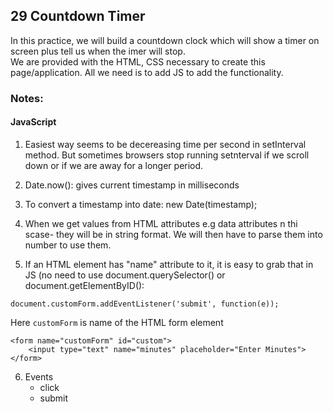 ## 29 Countdown Timer
In this practice, we will build a countdown clock which will show a timer on screen plus tell us when the imer will stop.<br/>
We are provided with the HTML, CSS necessary to create this page/application. All we need is to add JS to add the functionality.

### Notes:
#### JavaScript
1. Easiest way seems to be decereasing time per second in setInterval method. But sometimes browsers stop running setnterval if we scroll down or if we are away for a longer period.

2. Date.now(): gives current timestamp in milliseconds

3. To convert a timestamp into date: new Date(timestamp);

4. When we get values from HTML attributes e.g data attributes n thi scase- they will be in string format. We will then have to parse them into number to use them.

5. If an HTML element has "name" attribute to it, it is easy to grab that in JS (no need to use document.querySelector() or document.getElementByID():
```
document.customForm.addEventListener('submit', function(e));
```
Here `customForm` is name of the HTML form element
```
<form name="customForm" id="custom">
    <input type="text" name="minutes" placeholder="Enter Minutes">
</form>
``` 

6. Events 
    * click
    * submit
    
